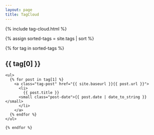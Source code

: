 ```yaml
---
layout: page
title: TagCloud
---
```


<div>
  {% include tag-cloud.html %}
  
  {% assign sorted-tags = site.tags | sort %}
  
  <div class="tags-postlist">
    {% for tag in sorted-tags %}
    <h2 id="{{ tag[0] | slugify }}">{{ tag[0] }}</h2>
    
    <ul>
      {% for post in tag[1] %}
        <a class="tag-post" href="{{ site.baseurl }}{{ post.url }}">
		  <li>
			{{ post.title }}
		  <small class="post-date">{{ post.date | date_to_string }}</small>
		  </li>
        </a>
      {% endfor %}
    </ul>
    
    {% endfor %}
  </div>
</div>
